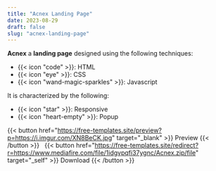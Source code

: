 ```yaml
---
title: "Acnex Landing Page"
date: 2023-08-29
draft: false
slug: "acnex-landing-page"
---
```

__Acnex__ a __landing page__ designed using the following techniques:
- {{< icon "code" >}}: HTML
- {{< icon "eye" >}}: CSS
- {{< icon "wand-magic-sparkles" >}}: Javascript  

It is characterized by the following:
- {{< icon "star" >}}: Responsive
- {{< icon "heart-empty" >}}:  Popup

<!--adsense-->

{{< button href="https://free-templates.site/preview?p=https://i.imgur.com/XN8BeCK.jpg" target="_blank" >}}
Preview
{{< /button >}} &nbsp; {{< button href="https://free-templates.site/redirect?r=https://www.mediafire.com/file/1idgvpqfi37ygnc/Acnex.zip/file" target="_self" >}}
Download
{{< /button >}}